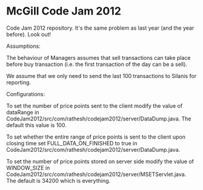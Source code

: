 McGill Code Jam 2012
====================

Code Jam 2012 repository. It's the same problem as last year (and the year
before). Look out!

Assumptions:

The behaviour of Managers assumes that sell transactions can take place before
buy transaction (i.e. the first transaction of the day can be a sell).

We assume that we only need to send the last 100 transactions to Silanis for
reporting.

Configurations:

To set the number of price points sent to the client modify the value of
dataRange in CodeJam2012/src/com/rathesh/codejam2012/server/DataDump.java. The
default this value is 100.

To set whether the entire range of price points is sent to the client upon
closing time set FULL_DATA_ON_FINISHED to true in
CodeJam2012/src/com/rathesh/codejam2012/server/DataDump.java.

To set the number of price points stored on server side modify the value of
WINDOW_SIZE in CodeJam2012/src/com/rathesh/codejam2012/server/MSETServlet.java.
The default is 34200 which is everything.

